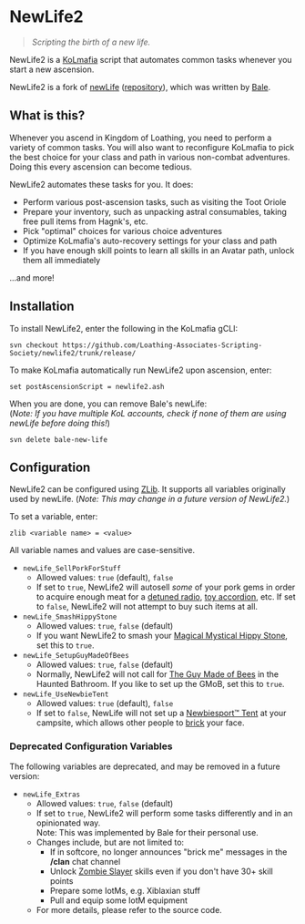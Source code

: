 # NewLife2

> _Scripting the birth of a new life._

NewLife2 is a [KoLmafia] script that automates common tasks whenever you start a new ascension.

NewLife2 is a fork of [newLife] ([repository](https://sourceforge.net/projects/new-life.bale.p/)), which was written by [Bale].

## What is this?

Whenever you ascend in Kingdom of Loathing, you need to perform a variety of common tasks. You will also want to reconfigure KoLmafia to pick the best choice for your class and path in various non-combat adventures. Doing this every ascension can become tedious.

NewLife2 automates these tasks for you. It does:

- Perform various post-ascension tasks, such as visiting the Toot Oriole
- Prepare your inventory, such as unpacking astral consumables, taking free pull items from Hagnk's, etc.
- Pick "optimal" choices for various choice adventures
- Optimize KoLmafia's auto-recovery settings for your class and path
- If you have enough skill points to learn all skills in an Avatar path, unlock them all immediately

...and more!

## Installation

To install NewLife2, enter the following in the KoLmafia gCLI:

```
svn checkout https://github.com/Loathing-Associates-Scripting-Society/newlife2/trunk/release/
```

To make KoLmafia automatically run NewLife2 upon ascension, enter:

```
set postAscensionScript = newlife2.ash
```

When you are done, you can remove Bale's newLife:  
(_Note: If you have multiple KoL accounts, check if none of them are using newLife before doing this!_)

```
svn delete bale-new-life
```

## Configuration

NewLife2 can be configured using [ZLib]. It supports all variables originally used by newLife. (_Note: This may change in a future version of NewLife2._)

To set a variable, enter:

```
zlib <variable name> = <value>
```

All variable names and values are case-sensitive.

- `newLife_SellPorkForStuff`
  - Allowed values: `true` (default), `false`
  - If set to `true`, NewLife2 will autosell _some_ of your pork gems in order to acquire enough meat for a [detuned radio], [toy accordion], etc. If set to `false`, NewLife2 will not attempt to buy such items at all.
- `newLife_SmashHippyStone`
  - Allowed values: `true`, `false` (default)
  - If you want NewLife2 to smash your [Magical Mystical Hippy Stone], set this to `true`.
- `newLife_SetupGuyMadeOfBees`
  - Allowed values: `true`, `false` (default)
  - Normally, NewLife2 will not call for [The Guy Made of Bees] in the Haunted Bathroom. If you like to set up the GMoB, set this to `true`.
- `newLife_UseNewbieTent`
  - Allowed values: `true` (default), `false`
  - If set to `false`, NewLife will not set up a [Newbiesport&trade; Tent] at your campsite, which allows other people to [brick] your face.

### Deprecated Configuration Variables

The following variables are deprecated, and may be removed in a future version:

- `newLife_Extras`
  - Allowed values: `true`, `false` (default)
  - If set to `true`, NewLife2 will perform some tasks differently and in an opinionated way.  
    Note: This was implemented by Bale for their personal use.
  - Changes include, but are not limited to:
    - If in softcore, no longer announces "brick me" messages in the **/clan** chat channel
    - Unlock [Zombie Slayer] skills even if you don't have 30+ skill points
    - Prepare some IotMs, e.g. Xiblaxian stuff
    - Pull and equip some IotM equipment
  - For more details, please refer to the source code.

[bale]: https://github.com/balefull
[brick]: https://kol.coldfront.net/thekolwiki/index.php/Brick
[detuned radio]: https://kol.coldfront.net/thekolwiki/index.php/Detuned_radio
[kolmafia]: https://kolmafia.us/
[magical mystical hippy stone]: https://kol.coldfront.net/thekolwiki/index.php/Magical_Mystical_Hippy_Stone
[newbiesport&trade; tent]: https://kol.coldfront.net/thekolwiki/index.php/Newbiesport%E2%84%A2_Tent
[newlife]: https://kolmafia.us/threads/scripting-the-birth-of-a-new-life.2769/
[the guy made of bees]: https://kol.coldfront.net/thekolwiki/index.php/Guy_Made_Of_Bees
[toy accordion]: https://kol.coldfront.net/thekolwiki/index.php/Toy_accordion
[zlib]: https://kolmafia.us/threads/zlib-zarqons-useful-function-library.2072/
[zombie slayer]: https://kol.coldfront.net/thekolwiki/index.php/Zombie_Slayer
